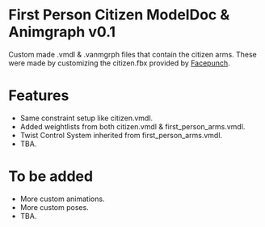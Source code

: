 # First Person Citizen ModelDoc & Animgraph v0.1

Custom made .vmdl & .vanmgrph files that contain the citizen arms. These were made by customizing the citizen.fbx provided by [Facepunch](https://facepunch.com).

# Features

* Same constraint setup like citizen.vmdl.
* Added weightlists from both citizen.vmdl & first_person_arms.vmdl.
* Twist Control System inherited from first_person_arms.vmdl.
* TBA.

# To be added

* More custom animations.
* More custom poses.
* TBA.